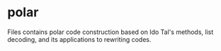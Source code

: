 # polar

Files contains polar code construction based on Ido Tal's methods, list decoding, and its applications to rewriting codes.
